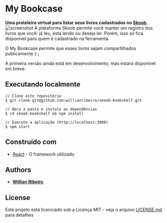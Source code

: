 # My Bookcase

**Uma prateleira virtual para listar seus livros cadastrados no [Skoob](http://www.skoob.com.br).**
![screenshot](https://user-images.githubusercontent.com/16687822/32206129-b8dca93c-bdc9-11e7-88d8-328ce72866f8.png)
A plataforma Skoob permite você manter um registro dos livros que você: já leu, está lendo ou deseja ler. Porém, isso só fica disponível para quem é cadastrado na ferramenta.

O My Bookcase permite que esses livros sejam compartilhados publicamente (-;

A primeira versão ainda está em desenvolvimento, mas estará disponível em breve.


## Executando localmente

```
// Clone este repositório
$ git clone git@github.com:willianribeiro/skoob-bookshelf.git

// Abra a pasta e instale as dependências
$ cd skoob-bookshelf && npm install

// Execute a aplicação (http://localhost:3000)
$ npm start

```

## Construído com

* [React](https://facebook.github.io/react) - O framework utilizado

## Authors

* **[Willian Ribeiro](https://github.com/willianribeiro)**

## License

Este projeto está licenciado sob a Licença MIT - veja o arquivo [LICENSE.md](LICENSE.md) para detalhes
